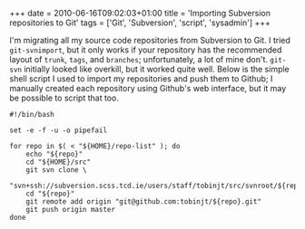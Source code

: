 +++
date = 2010-06-16T09:02:03+01:00
title = 'Importing Subversion repositories to Git'
tags = ['Git', 'Subversion', 'script', 'sysadmin']
+++

I'm migrating all my source code repositories from Subversion to Git.  I tried
`git-svnimport`, but it only works if your repository has the recommended layout
of `trunk`, `tags`, and `branches`; unfortunately, a lot of mine don't.
`git-svn` initially looked like overkill, but it worked quite well.  Below is
the simple shell script I used to import my repositories and push them to
Github; I manually created each repository using Github's web interface, but it
may be possible to script that too.

```shell
#!/bin/bash

set -e -f -u -o pipefail

for repo in $( < "${HOME}/repo-list" ); do
    echo "${repo}"
    cd "${HOME}/src"
    git svn clone \
      "svn+ssh://subversion.scss.tcd.ie/users/staff/tobinjt/src/svnroot/${repo}"
    cd "${repo}"
    git remote add origin "git@github.com:tobinjt/${repo}.git"
    git push origin master
done
```
